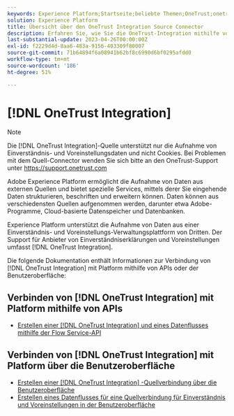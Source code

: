```yaml
---
keywords: Experience Platform;Startseite;beliebte Themen;OneTrust;onetrust;Einverständnis;Einverständnis und Voreinstellungen;Compliance
solution: Experience Platform
title: Übersicht über den OneTrust Integration Source Connector
description: Erfahren Sie, wie Sie die OneTrust-Integration mithilfe von APIs oder der Benutzeroberfläche mit Adobe Experience Platform verbinden.
last-substantial-update: 2023-04-26T00:00:00Z
exl-id: f2229d4d-8aa6-483a-9156-403309f80007
source-git-commit: 71b64894f6a08941b62bf8c6990d6bf0295afdd0
workflow-type: tm+mt
source-wordcount: '186'
ht-degree: 51%

---
```


# [!DNL OneTrust Integration]

>[!NOTE]
>
>Die [!DNL OneTrust Integration]-Quelle unterstützt nur die Aufnahme von Einverständnis- und Voreinstellungsdaten und nicht Cookies. Bei Problemen mit dem Quell-Connector wenden Sie sich bitte an den OneTrust-Support unter https://support.onetrust.com

Adobe Experience Platform ermöglicht die Aufnahme von Daten aus externen Quellen und bietet spezielle Services, mittels derer Sie eingehende Daten strukturieren, beschriften und erweitern können. Daten können aus verschiedensten Quellen aufgenommen werden, darunter etwa Adobe-Programme, Cloud-basierte Datenspeicher und Datenbanken.

Experience Platform unterstützt die Aufnahme von Daten aus einer Einverständnis- und Voreinstellungs-Verwaltungsplattform von Dritten. Der Support für Anbieter von Einverständniserklärungen und Voreinstellungen umfasst [!DNL OneTrust Integration].

Die folgende Dokumentation enthält Informationen zur Verbindung von [!DNL OneTrust Integration] mit Platform mithilfe von APIs oder der Benutzeroberfläche:

## Verbinden von [!DNL OneTrust Integration] mit Platform mithilfe von APIs

- [Erstellen einer  [!DNL OneTrust Integration]  und eines Datenflusses mithilfe der Flow Service-API](../../tutorials/api/create/consent-and-preferences/onetrust.md)

## Verbinden von [!DNL OneTrust Integration] mit Platform über die Benutzeroberfläche

- [Erstellen einer  [!DNL OneTrust Integration] -Quellverbindung über die Benutzeroberfläche](../../tutorials/ui/create/consent-and-preferences/onetrust.md)
- [Erstellen eines Datenflusses für eine Quellverbindung für Einverständnis und Voreinstellungen in der Benutzeroberfläche](../../tutorials/ui/dataflow/consent-and-preferences.md)
